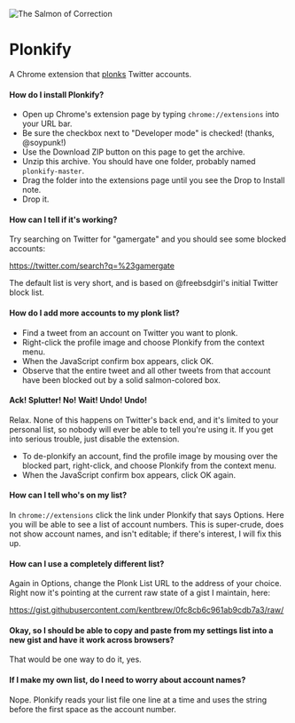 ![The Salmon of Correction](http://upload.wikimedia.org/wikipedia/commons/2/26/Plonk.png)

Plonkify
========

A Chrome extension that <a href="http://en.wikipedia.org/wiki/Plonk_%28Usenet%29">plonks</a> Twitter accounts.

#### How do I install Plonkify?

- Open up Chrome's extension page by typing `chrome://extensions` into your URL bar.
- Be sure the checkbox next to "Developer mode" is checked! (thanks, @soypunk!)
- Use the Download ZIP button on this page to get the archive.
- Unzip this archive. You should have one folder, probably named `plonkify-master`.
- Drag the folder into the extensions page until you see the Drop to Install note.
- Drop it.

#### How can I tell if it's working?

Try searching on Twitter for "gamergate" and you should see some blocked accounts:  

https://twitter.com/search?q=%23gamergate

The default list is very short, and is based on @freebsdgirl's initial Twitter block list.

#### How do I add more accounts to my plonk list?

- Find a tweet from an account on Twitter you want to plonk.
- Right-click the profile image and choose Plonkify from the context menu.
- When the JavaScript confirm box appears, click OK.
- Observe that the entire tweet and all other tweets from that account have been blocked out by a solid salmon-colored box.

#### Ack! Splutter! No! Wait! Undo! Undo!

Relax. None of this happens on Twitter's back end, and it's limited to your personal list, so nobody will ever be able to tell you're using it. If you get into serious trouble, just disable the extension.

- To de-plonkify an account, find the profile image by mousing over the blocked part, right-click, and choose Plonkify from the context menu.
- When the JavaScript confirm box appears, click OK again.

#### How can I tell who's on my list?

In `chrome://extensions` click the link under Plonkify that says Options. Here you will be able to see a list of account numbers. This is super-crude, does not show account names, and isn't editable; if there's interest, I will fix this up.

#### How can I use a completely different list?

Again in Options, change the Plonk List URL to the address of your choice. Right now it's pointing at the current raw state of a gist I maintain, here:

https://gist.githubusercontent.com/kentbrew/0fc8cb6c961ab9cdb7a3/raw/

#### Okay, so I should be able to copy and paste from my settings list into a new gist and have it work across browsers?

That would be one way to do it, yes.

#### If I make my own list, do I need to worry about account names?

Nope. Plonkify reads your list file one line at a time and uses the string before the first space as the account number.

